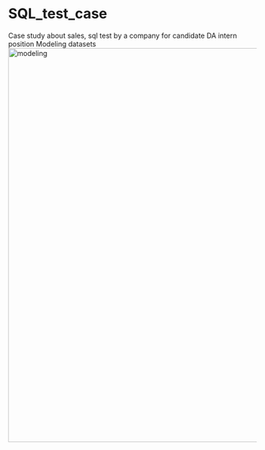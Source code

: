 # SQL_test_case
Case study about sales, sql test by a company for candidate DA intern position
Modeling datasets
<img align="top" alt="modeling" width="800px" src="https://github.com/duydk-DA/SQL_test_case/assets/132973078/f636022b-552f-4b30-9fcf-79b772eaf413" /> 
